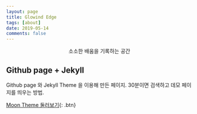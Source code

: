```yaml
---
layout: page
title: Glowind Edge
tags: [about]
date: 2019-05-14
comments: false
---
```

    
<center>소소한 배움을 기록하는 공간</center>

## Github page + Jekyll

Github page 와 Jekyll Theme 을 이용해 만든 페이지.
30분이면 검색하고 데모 페이지를 띄우는 방법.

[Moon Theme 둘러보기](https://github.com/TaylanTatli/Moon){: .btn}
